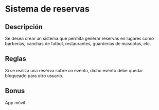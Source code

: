 # Sistema de reservas

## Descripción

Se desea crear un sistema que permita generar reservas en lugares como barberías, canchas de futbol, restaurantes, guarderías de mascotas, etc.  


## Reglas

Si se realiza una reserva sobre un evento, dicho evento debe quedar bloqueado para otro usuario.

## Bonus

App móvil 